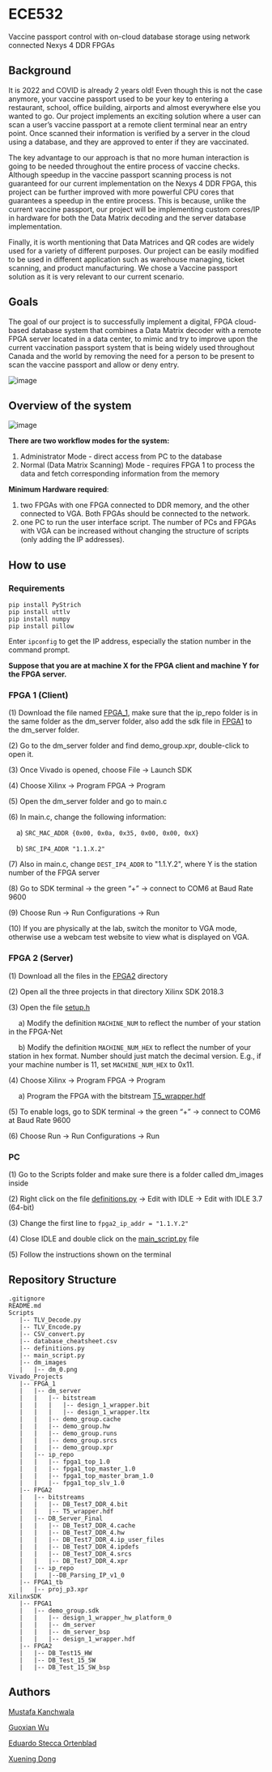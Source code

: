 # ECE532
Vaccine passport control  with on-cloud database storage using network connected Nexys 4 DDR FPGAs

## Background

It is 2022 and COVID is already 2 years old! Even though this is not the case anymore, your vaccine passport used to be your key to entering a restaurant, school, office building, airports and almost everywhere else you wanted to go. Our project implements an exciting solution where a user can scan a user’s vaccine passport at a remote client terminal near an entry point. Once scanned their information is verified by a server in the cloud using a database, and they are approved to enter if they are vaccinated.

The key advantage to our approach is that no more human interaction is going to be needed throughout the entire process of vaccine checks. Although speedup in the vaccine passport scanning process is not guaranteed for our current implementation on the Nexys 4 DDR FPGA, this project can be further improved with more powerful CPU cores that guarantees a speedup in the entire process. This is because, unlike the current vaccine passport, our project will be implementing custom cores/IP in hardware for both the Data Matrix decoding and the server database implementation.

Finally, it is worth mentioning that Data Matrices and QR codes are widely used for a variety of different purposes. Our project can be easily modified to be used in different application such as warehouse managing, ticket scanning, and product manufacturing. We chose a Vaccine passport solution as it is very relevant to our current scenario.

## Goals
The goal of our project is to successfully implement a digital, FPGA cloud-based database system that combines a Data Matrix decoder with a remote FPGA server located in a data center, to mimic and try to improve upon the current vaccination passport system that is being widely used throughout Canada and the world by removing the need for a person to be present to scan the vaccine passport and allow or deny entry. 

![image](https://user-images.githubusercontent.com/58315188/163098299-e4b78289-71ea-4891-9b2c-8cc0f113a743.png)

## Overview of the system

![image](https://user-images.githubusercontent.com/58315188/163198957-eedee0fe-36e5-492a-a286-0b1e8c22ce02.png)

**There are two workflow modes for the system:**
1.	Administrator Mode - direct access from PC to the database
2.	Normal (Data Matrix Scanning) Mode - requires FPGA 1 to process the data and fetch corresponding information from the memory

**Minimum Hardware required**:
1. two FPGAs with one FPGA connected to DDR memory, and the other connected to VGA. Both FPGAs should be connected to the network.
2. one PC to run the user interface script.
The number of PCs and FPGAs with VGA can be increased without changing the structure of scripts (only adding the IP addresses).

## How to use

### Requirements
```
pip install PyStrich
pip install uttlv
pip install numpy
pip install pillow
```

Enter `ipconfig` to get the IP address, especially the station number in the command prompt.

**Suppose that you are at machine X for the FPGA client and machine Y for the FPGA server.**

### FPGA 1 (Client)
(1)	Download the file named [FPGA_1](/Vivado_Projects/FPGA_1), make sure that the ip_repo folder is in the same folder as the dm_server folder, also add the sdk file in [FPGA1](/XilinxSDK/FPGA1) to the dm_server folder.

(2)	Go to the dm_server folder and find demo_group.xpr, double-click to open it.

(3)	Once Vivado is opened, choose File -> Launch SDK

(4)	Choose Xilinx -> Program FPGA -> Program

(5)	Open the dm_server folder and go to main.c

(6)	In main.c, change the following information:

&nbsp;&nbsp;&nbsp;&nbsp;a)	`SRC_MAC_ADDR {0x00, 0x0a, 0x35, 0x00, 0x00, 0xX}`

&nbsp;&nbsp;&nbsp;&nbsp;b)	`SRC_IP4_ADDR "1.1.X.2"`

(7)	Also in main.c, change `DEST_IP4_ADDR`  to "1.1.Y.2", where Y is the station number of the FPGA server

(8)	Go to SDK terminal -> the green “+” -> connect to COM6 at Baud Rate 9600

(9)	Choose Run -> Run Configurations -> Run

(10)	If you are physically at the lab, switch the monitor to VGA mode, otherwise use a webcam test website to view what is displayed on VGA.

### FPGA 2 (Server)

(1)	Download all the files in the [FPGA2](/XilinxSDK/FPGA2) directory

(2)	Open all the three projects in that directory Xilinx SDK 2018.3

(3)	Open the file [setup.h](/XilinxSDK/FPGA2/DB_Test_15_SW/src/)

&nbsp;&nbsp;&nbsp;&nbsp; a)	Modify the definition `MACHINE_NUM` to reflect the number of your station in the FPGA-Net

&nbsp;&nbsp;&nbsp;&nbsp; b)	Modify the definition `MACHINE_NUM_HEX` to reflect the number of your station in hex format. Number should just match the decimal version. E.g., if your machine number is 11, set `MACHINE_NUM_HEX` to 0x11.

(4)	Choose Xilinx -> Program FPGA -> Program

&nbsp;&nbsp;&nbsp;&nbsp; a)	Program the FPGA with the bitstream [T5_wrapper.hdf](/XilinxSDK/FPGA2/DB_Test15_HW/)

(5)	To enable logs, go to SDK terminal -> the green “+” -> connect to COM6 at Baud Rate 9600

(6)	Choose Run -> Run Configurations -> Run

### PC
(1)	Go to the Scripts folder and make sure there is a folder called dm_images inside

(2)	Right click on the file [definitions.py](/Scripts/definitions.py) -> Edit with IDLE -> Edit with IDLE 3.7 (64-bit)

(3)	Change the first line to `fpga2_ip_addr = "1.1.Y.2"`

(4)	Close IDLE and double click on the [main_script.py](/Scripts/main_script.py) file

(5)	Follow the instructions shown on the terminal

## Repository Structure

```
.gitignore
README.md
Scripts
   |-- TLV_Decode.py
   |-- TLV_Encode.py
   |-- CSV_convert.py
   |-- database_cheatsheet.csv
   |-- definitions.py
   |-- main_script.py
   |-- dm_images
   |   |-- dm_0.png
Vivado_Projects
   |-- FPGA_1
   |   |-- dm_server
   |   |   |-- bitstream
   |   |   |   |-- design_1_wrapper.bit
   |   |   |   |-- design_1_wrapper.ltx
   |   |   |-- demo_group.cache
   |   |   |-- demo_group.hw
   |   |   |-- demo_group.runs
   |   |   |-- demo_group.srcs
   |   |   |-- demo_group.xpr
   |   |-- ip_repo
   |   |   |-- fpga1_top_1.0
   |   |   |-- fpga1_top_master_1.0
   |   |   |-- fpga1_top_master_bram_1.0
   |   |   |-- fpga1_top_slv_1.0
   |-- FPGA2
   |   |-- bitstreams
   |   |   |-- DB_Test7_DDR_4.bit
   |   |   |-- T5_wrapper.hdf
   |   |-- DB_Server_Final
   |   |   |-- DB_Test7_DDR_4.cache
   |   |   |-- DB_Test7_DDR_4.hw
   |   |   |-- DB_Test7_DDR_4.ip_user_files
   |   |   |-- DB_Test7_DDR_4.ipdefs
   |   |   |-- DB_Test7_DDR_4.srcs
   |   |   |-- DB_Test7_DDR_4.xpr
   |   |-- ip_repo
   |   |   |--DB_Parsing_IP_v1_0
   |-- FPGA1_tb
   |   |-- proj_p3.xpr
XilinxSDK
   |-- FPGA1
   |   |-- demo_group.sdk
   |   |   |-- design_1_wrapper_hw_platform_0
   |   |   |-- dm_server
   |   |   |-- dm_server_bsp
   |   |   |-- design_1_wrapper.hdf
   |-- FPGA2
   |   |-- DB_Test15_HW
   |   |-- DB_Test_15_SW
   |   |-- DB_Test_15_SW_bsp
```

## Authors
[Mustafa Kanchwala](https://github.com/mustafakanchwala)

[Guoxian Wu](https://github.com/flystandard1)

[Eduardo Stecca Ortenblad](https://github.com/dudublad)

[Xuening Dong](https://github.com/XueningD65)
